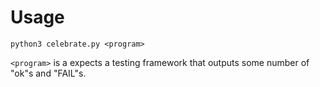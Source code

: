# Usage
```python3 celebrate.py <program>```

```<program>``` is a expects a testing framework that outputs some number of "ok"s and "FAIL"s.
